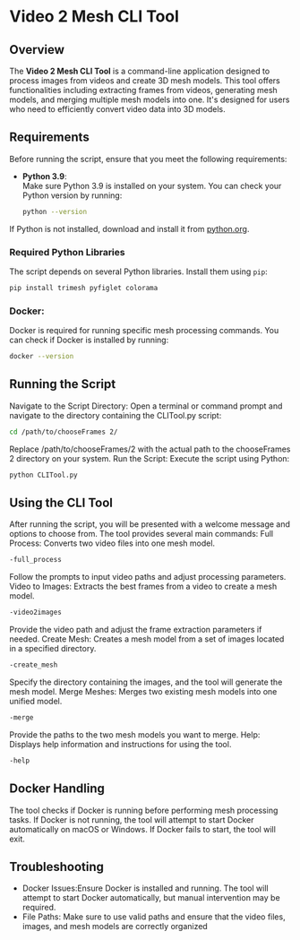 # Video 2 Mesh CLI Tool

## Overview

The **Video 2 Mesh CLI Tool** is a command-line application designed to process images from videos and create 3D mesh models. This tool offers functionalities including extracting frames from videos, generating mesh models, and merging multiple mesh models into one. It's designed for users who need to efficiently convert video data into 3D models.

## Requirements

Before running the script, ensure that you meet the following requirements:

- **Python 3.9**:  
  Make sure Python 3.9 is installed on your system. You can check your Python version by running:
  ```bash
  python --version


If Python is not installed, download and install it from [python.org](https://www.python.org/).

### Required Python Libraries

The script depends on several Python libraries. Install them using `pip`:

```bash
pip install trimesh pyfiglet colorama   
```
### Docker:

Docker is required for running specific mesh processing commands. 
You can check if Docker is installed by running:
```bash
docker --version 
```

## Running the Script
Navigate to the Script Directory:
Open a terminal or command prompt and navigate to the directory containing the CLITool.py script:
```bash
cd /path/to/chooseFrames 2/ 
```
Replace /path/to/chooseFrames/2 with the actual path to the chooseFrames 2 directory on your system.
Run the Script:
Execute the script using Python:
```bash
python CLITool.py
```

## Using the CLI Tool

After running the script, you will be presented with a welcome message and options to choose from. The tool provides several main commands:
Full Process: Converts two video files into one mesh model.
```bash
-full_process
```
Follow the prompts to input video paths and adjust processing parameters.
Video to Images: Extracts the best frames from a video to create a mesh model.
```bash
-video2images
```
Provide the video path and adjust the frame extraction parameters if needed.
Create Mesh: Creates a mesh model from a set of images located in a specified directory.

```bash
-create_mesh
```
Specify the directory containing the images, and the tool will generate the mesh model.
Merge Meshes: Merges two existing mesh models into one unified model.

```bash
-merge
```
Provide the paths to the two mesh models you want to merge.
Help: Displays help information and instructions for using the tool.

```bash
-help
```

## Docker Handling

The tool checks if Docker is running before performing mesh processing tasks. If Docker is not running, the tool will attempt to start Docker automatically on macOS or Windows. If Docker fails to start, the tool will exit.
## Troubleshooting
- Docker Issues:Ensure Docker is installed and running. The tool will attempt to start Docker automatically, but manual intervention may be required.
- File Paths: Make sure to use valid paths and ensure that the video files, images, and mesh models are correctly organized
